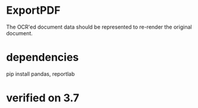 # ExportPDF
The OCR'ed document data should be represented to re-render the original document.

# dependencies
pip install pandas, reportlab

# verified on 3.7
